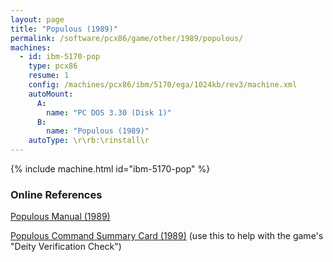 ```yaml
---
layout: page
title: "Populous (1989)"
permalink: /software/pcx86/game/other/1989/populous/
machines:
  - id: ibm-5170-pop
    type: pcx86
    resume: 1
    config: /machines/pcx86/ibm/5170/ega/1024kb/rev3/machine.xml
    autoMount:
      A:
        name: "PC DOS 3.30 (Disk 1)"
      B:
        name: "Populous (1989)"
    autoType: \r\rb:\rinstall\r
---
```


{% include machine.html id="ibm-5170-pop" %}

### Online References

[Populous Manual (1989)](https://archive.org/details/populous-manual)

[Populous Command Summary Card (1989)](https://archive.org/details/popccskuifdhg) (use this to help with the game's "Deity Verification Check")
